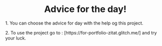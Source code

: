 <h1 align="center">Advice for the day!</h1>
<p>1. You can choose the advice for day with the help og this project.</p>
<p>2. To use the project go to : [https://for-portfolio-zitat.glitch.me/] and try your luck.</p>

